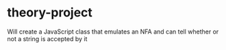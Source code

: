 # theory-project
Will create a JavaScript class that emulates an NFA and can tell whether or not a string is accepted by it
